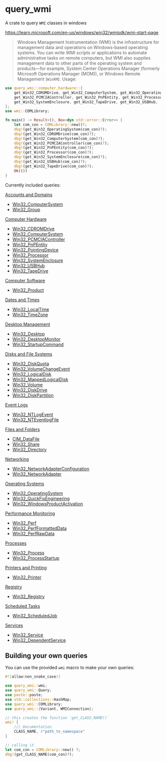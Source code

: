 # query_wmi

A crate to query `WMI` classes in windows

https://learn.microsoft.com/en-us/windows/win32/wmisdk/wmi-start-page
> Windows Management Instrumentation (WMI) is the infrastructure for management data and
> operations on Windows-based operating systems. You can write WMI scripts or applications to
> automate administrative tasks on remote computers, but WMI also supplies management data to
> other parts of the operating system and products—for example, System Center Operations Manager
> (formerly Microsoft Operations Manager (MOM)), or Windows Remote Management (`WinRM`).
> Usage:

```rust
use query_wmi::computer_hardware::{
    get_Win32_CDROMDrive, get_Win32_ComputerSystem, get_Win32_OperatingSystem,
    get_Win32_PCMCIAController, get_Win32_PnPEntity, get_Win32_Processor,
    get_Win32_SystemEnclosure, get_Win32_TapeDrive, get_Win32_USBHub,
};
use wmi::COMLibrary;

fn main() -> Result<(), Box<dyn std::error::Error>> {
    let com_con = COMLibrary::new()?;
    dbg!(get_Win32_OperatingSystem(com_con)?);
    dbg!(get_Win32_CDROMDrive(com_con)?);
    dbg!(get_Win32_ComputerSystem(com_con)?);
    dbg!(get_Win32_PCMCIAController(com_con)?);
    dbg!(get_Win32_PnPEntity(com_con)?);
    dbg!(get_Win32_Processor(com_con)?);
    dbg!(get_Win32_SystemEnclosure(com_con)?);
    dbg!(get_Win32_USBHub(com_con)?);
    dbg!(get_Win32_TapeDrive(com_con)?);
    Ok(())
}
```

Currently included queries:

[Accounts and Domains](https://learn.microsoft.com/en-us/windows/win32/wmisdk/wmi-tasks--accounts-and-domains)

- [Win32_ComputerSystem](https://learn.microsoft.com/en-us/windows/win32/cimwin32prov/win32-computersystem)
- [Win32_Group](https://learn.microsoft.com/en-us/windows/win32/cimwin32prov/win32-group)

[Computer Hardware](https://learn.microsoft.com/en-us/windows/win32/wmisdk/wmi-tasks--computer-hardware)

- [Win32_CDROMDrive](https://learn.microsoft.com/en-us/windows/win32/cimwin32prov/win32-cdromdrive)
- [Win32_ComputerSystem](https://learn.microsoft.com/en-us/windows/win32/cimwin32prov/win32-computersystem)
- [Win32_PCMCIAController](https://learn.microsoft.com/en-us/windows/win32/cimwin32prov/win32-pcmciacontroller)
- [Win32_PnPEntity](https://learn.microsoft.com/en-us/windows/win32/cimwin32prov/win32-pnpentity)
- [Win32_PointingDevice](https://learn.microsoft.com/en-us/windows/win32/cimwin32prov/win32-pointingdevice)
- [Win32_Processor](https://learn.microsoft.com/en-us/windows/win32/cimwin32prov/win32-processor)
- [Win32_SystemEnclosure](https://learn.microsoft.com/en-us/windows/win32/cimwin32prov/win32-systemenclosure)
- [Win32_USBHub](https://learn.microsoft.com/en-us/previous-versions/windows/desktop/cimwin32a/win32-usbhub)
- [Win32_TapeDrive](https://learn.microsoft.com/en-us/windows/win32/cimwin32prov/win32-tapedrive)

[Computer Software](https://learn.microsoft.com/en-us/windows/win32/wmisdk/wmi-tasks--computer-software)

- [Win32_Product](https://learn.microsoft.com/en-us/previous-versions/windows/desktop/legacy/aa394378(v=vs.85))

[Dates and Times](https://learn.microsoft.com/en-us/windows/win32/wmisdk/wmi-tasks--dates-and-times)

- [Win32_LocalTime](https://learn.microsoft.com/en-us/previous-versions/windows/desktop/wmitimepprov/win32-localtime)
- [Win32_TimeZone](https://learn.microsoft.com/en-us/windows/win32/cimwin32prov/win32-timezone)

[Desktop Management](https://learn.microsoft.com/en-us/windows/win32/wmisdk/wmi-tasks--desktop-management)

- [Win32_Desktop](https://learn.microsoft.com/en-us/windows/win32/cimwin32prov/win32-desktop)
- [Win32_DesktopMonitor](https://learn.microsoft.com/en-us/windows/win32/cimwin32prov/win32-desktopmonitor)
- [Win32_StartupCommand](https://learn.microsoft.com/en-us/windows/win32/cimwin32prov/win32-startupcommand)

[Disks and File Systems](https://learn.microsoft.com/en-us/windows/win32/wmisdk/wmi-tasks--disks-and-file-systems)

- [Win32_DiskQuota](https://learn.microsoft.com/en-us/previous-versions/windows/desktop/wmipdskq/win32-diskquota)
- [Win32_VolumeChangeEvent](https://learn.microsoft.com/en-us/windows/win32/cimwin32prov/win32-volumechangeevent)
- [Win32_LogicalDisk](https://learn.microsoft.com/en-us/windows/win32/cimwin32prov/win32-logicaldisk)
- [Win32_MappedLogicalDisk](https://learn.microsoft.com/en-us/windows/win32/cimwin32prov/win32-mappedlogicaldisk)
- [Win32_Volume](https://learn.microsoft.com/en-us/previous-versions/windows/desktop/legacy/aa394515(v=vs.85))
- [Win32_DiskDrive](https://learn.microsoft.com/en-us/windows/win32/cimwin32prov/win32-diskdrive)
- [Win32_DiskPartition](https://learn.microsoft.com/en-us/windows/win32/cimwin32prov/win32-diskpartition)

[Event Logs](https://learn.microsoft.com/en-us/windows/win32/wmisdk/wmi-tasks--event-logs)

- [Win32_NTLogEvent](https://learn.microsoft.com/en-us/previous-versions/windows/desktop/eventlogprov/win32-ntlogevent)
- [Win32_NTEventlogFile](https://learn.microsoft.com/en-us/previous-versions/windows/desktop/legacy/aa394225(v=vs.85))

[Files and Folders](https://learn.microsoft.com/en-us/windows/win32/wmisdk/wmi-tasks--files-and-folders)

- [CIM_DataFile](https://learn.microsoft.com/en-us/windows/win32/cimwin32prov/cim-datafile)
- [Win32_Share](https://learn.microsoft.com/en-us/windows/win32/cimwin32prov/win32-share)
- [Win32_Directory](https://learn.microsoft.com/en-us/windows/win32/cimwin32prov/win32-directory)

[Networking](https://learn.microsoft.com/en-us/windows/win32/wmisdk/wmi-tasks--networking)

- [Win32_NetworkAdapterConfiguration](https://learn.microsoft.com/en-us/windows/win32/cimwin32prov/win32-networkadapterconfiguration)
- [Win32_NetworkAdapter](https://learn.microsoft.com/en-us/windows/win32/cimwin32prov/win32-networkadapter)

[Operating Systems](https://learn.microsoft.com/en-us/windows/win32/wmisdk/wmi-tasks--operating-systems)

- [Win32_OperatingSystem](https://learn.microsoft.com/en-us/windows/win32/cimwin32prov/win32-operatingsystem)
- [Win32_QuickFixEngineering](https://learn.microsoft.com/en-us/windows/win32/cimwin32prov/win32-quickfixengineering)
- [Win32_WindowsProductActivation](https://learn.microsoft.com/en-us/previous-versions/windows/desktop/legacy/aa394520(v=vs.85))

[Performance Monitoring](https://learn.microsoft.com/en-us/windows/win32/wmisdk/wmi-tasks--performance-monitoring)

- [Win32_Perf](https://learn.microsoft.com/en-us/windows/win32/cimwin32prov/win32-perf)
- [Win32_PerfFormattedData](https://learn.microsoft.com/en-us/windows/win32/cimwin32prov/win32-perfformatteddata)
- [Win32_PerfRawData](https://learn.microsoft.com/en-us/windows/win32/cimwin32prov/win32-perfrawdata)

[Processes](https://learn.microsoft.com/en-us/windows/win32/wmisdk/wmi-tasks--processes)

- [Win32_Process](https://learn.microsoft.com/en-us/windows/win32/cimwin32prov/win32-process)
- [Win32_ProcessStartup](https://learn.microsoft.com/en-us/windows/win32/cimwin32prov/win32-processstartup)

[Printers and Printing](https://learn.microsoft.com/en-us/windows/win32/wmisdk/wmi-tasks--printers-and-printing)

- [Win32_Printer](https://learn.microsoft.com/en-us/windows/win32/cimwin32prov/win32-printer)

[Registry](https://learn.microsoft.com/en-us/windows/win32/wmisdk/wmi-tasks--registry)

- [Win32_Registry](https://learn.microsoft.com/en-us/windows/win32/cimwin32prov/win32-registry)

[Scheduled Tasks](https://learn.microsoft.com/en-us/windows/win32/wmisdk/wmi-tasks--scheduled-tasks)

- [Win32_ScheduledJob](https://learn.microsoft.com/en-us/windows/win32/cimwin32prov/win32-scheduledjob)

[Services](https://learn.microsoft.com/en-us/windows/win32/wmisdk/wmi-tasks--services)

- [Win32_Service](https://learn.microsoft.com/en-us/windows/win32/cimwin32prov/win32-service)
- [Win32_DependentService](https://learn.microsoft.com/en-us/windows/win32/cimwin32prov/win32-dependentservice)

## Building your own queries

You can use the provided `wmi` macro to make your own queries:

```rust
#![allow(non_snake_case)]

use query_wmi::wmi;
use query_wmi::Query;
use paste::paste;
use std::collections::HashMap;
use query_wmi::COMLibrary;
use query_wmi::{Variant, WMIConnection};

// this creates the function `get_CLASS_NAME()`
wmi! {
    /// Documentation
    CLASS_NAME, r"path_to_namespace"
}

// calling it
let com_con = COMLibrary::new() ?;
dbg!(get_CLASS_NAME(com_con)?);
```